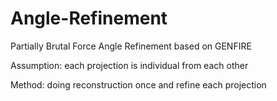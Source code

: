 # Angle-Refinement

Partially Brutal Force Angle Refinement based on GENFIRE

Assumption: each projection is individual from each other

Method: doing reconstruction once and refine each projection
